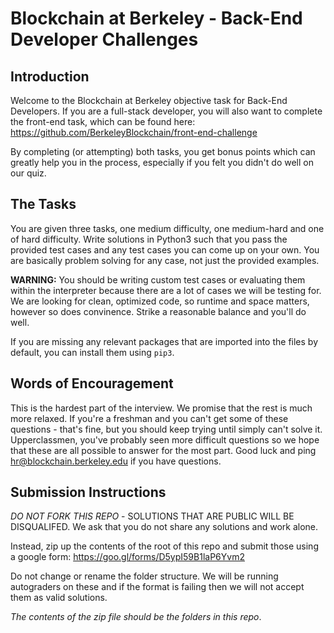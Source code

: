# Blockchain at Berkeley - Back-End Developer Challenges
## Introduction
Welcome to the Blockchain at Berkeley objective task for Back-End Developers. If you are a full-stack developer, you will also want to complete the front-end task, which can be found here: https://github.com/BerkeleyBlockchain/front-end-challenge

By completing (or attempting) both tasks, you get bonus points which can greatly help you in the process, especially if you felt you didn't do well on our quiz.

## The Tasks
You are given three tasks, one medium difficulty, one medium-hard and one of hard difficulty. Write solutions in Python3 such that you pass the provided test cases and any test cases you can come up on your own. You are basically problem solving for any case, not just the provided examples.

**WARNING:** You should be writing custom test cases or evaluating them within the interpreter because there are a lot of cases we will be testing for. We are looking for clean, optimized code, so runtime and space matters, however so does convinence. Strike a reasonable balance and you'll do well.

If you are missing any relevant packages that are imported into the files by default, you can install them using `pip3`.

## Words of Encouragement
This is the hardest part of the interview. We promise that the rest is much more relaxed. If you're a freshman and you can't get some of these questions - that's fine, but you should keep trying until simply can't solve it.
Upperclassmen, you've probably seen more difficult questions so we hope that these are all possible to answer for the most part. Good luck and ping hr@blockchain.berkeley.edu if you have questions.

## Submission Instructions

*DO NOT FORK THIS REPO* - SOLUTIONS THAT ARE PUBLIC WILL BE DISQUALIFED. We ask that you do not share any solutions and work alone.

Instead, zip up the contents of the root of this repo and submit those using a google form: https://goo.gl/forms/D5ypI59B1laP6Yvm2

Do not change or rename the folder structure. We will be running autograders on these and if the format is failing then we will not accept them as valid solutions.

*The contents of the zip file should be the folders in this repo*.
